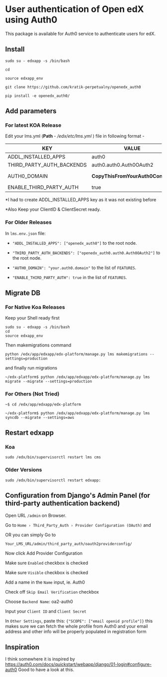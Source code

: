 # User authentication of Open edX using Auth0

This package is available for Auth0 service to authenticate users for edX.


## Install

`sudo su - edxapp -s /bin/bash`

`cd`

`source edxapp_env`

`git clone https://github.com/kratik-perpetualny/openedx_auth0`

`pip install -e openedx_auth0/`


## Add parameters

### For latest KOA Release

Edit your lms.yml (**Path** - _/edx/etc/lms.yml_ ) file in following format -

| KEY  | VALUE | FIELD_TYPE | YAML_FIELD_LOCATION |
| ------------- | ------------- | ------------- | ------------- |
|  ADDL_INSTALLED_APPS | auth0  | LIST  | ROOT_NODE  |
|  THIRD_PARTY_AUTH_BACKENDS | auth0.auth0.Auth0OAuth2  | LIST  | ROOT_NODE  |
|  AUTH0_DOMAIN | **CopyThisFromYourAuth0Console**  | Key-Value Pair  | in **FEATURES**  |
|  ENABLE_THIRD_PARTY_AUTH |  true | Boolean  | in **FEATURES**  |

*I had to create ADDL_INSTALLED_APPS key as it was not existing before

*Also Keep your ClientID & ClientSecret ready.

### For Older Releases

In `lms.env.json`  file:

- `"ADDL_INSTALLED_APPS": ["openedx_auth0"]` to the root node.

- `"THIRD_PARTY_AUTH_BACKENDS": ["openedx_auth0.auth0.Auth0OAuth2"]` to the root node.

- `"AUTH0_DOMAIN": "your.auth0.domain"` to the list of `FEATURES`.

- `"ENABLE_THIRD_PARTY_AUTH": true` in the list of `FEATURES`.


## Migrate DB

### For Native Koa Releases

Keep your Shell ready first
```
sudo su - edxapp -s /bin/bash
cd
source edxapp_env
```
Then makemigrations command
```
python /edx/app/edxapp/edx-platform/manage.py lms makemigrations --settings=production
```
and finally run migrations
```
~/edx-platform$ python /edx/app/edxapp/edx-platform/manage.py lms migrate --migrate --settings=production
```

### For Others (Not Tried)

```
~$ cd /edx/app/edxapp/edx-platform
```

```
~/edx-platform$ python /edx/app/edxapp/edx-platform/manage.py lms syncdb --migrate --settings=aws
```


## Restart edxapp

### Koa
```
sudo /edx/bin/supervisorctl restart lms cms
```
### Older Versions
`sudo /edx/bin/supervisorctl restart edxapp:`


## Configuration from Django's Admin Panel (for third-party authentication backend)

Open URL `/admin` on Browser.

Go to `Home › Third_Party_Auth › Provider Configuration (OAuth)` and

OR you can simply Go to

`Your_LMS_URL/admin/third_party_auth/oauth2providerconfig/`

Now click Add Provider Configuration

Make sure `Enabled` checkbox is checked

Make sure `Visible` checkbox is checked

Add a name in the `Name` input, ie. Auth0

Check off `Skip Email Verification` checkbox

Choose `Backend Name`: oa2-auth0

Input your `Client ID` and `Client Secret`

In `Other Settings`, paste this: ```{"SCOPE": ["email openid profile"]}``` this makes sure we can fetch the whole profile from
Auth0 and your email address and other info will be properly populated in registration form


## Inspiration
I think somewhere it is inspired by https://auth0.com/docs/quickstart/webapp/django/01-login#configure-auth0
Good to have a look at this.